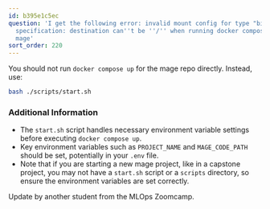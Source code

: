 ```yaml
---
id: b395e1c5ec
question: 'I get the following error: invalid mount config for type "bind": invalid
  specification: destination can''t be ''/'' when running docker compose up when running
  mage'
sort_order: 220
---
```


You should not run `docker compose up` for the mage repo directly. Instead, use:

```bash
bash ./scripts/start.sh
```

### Additional Information

- The `start.sh` script handles necessary environment variable settings before executing `docker compose up`.
- Key environment variables such as `PROJECT_NAME` and `MAGE_CODE_PATH` should be set, potentially in your `.env` file.
- Note that if you are starting a new mage project, like in a capstone project, you may not have a `start.sh` script or a `scripts` directory, so ensure the environment variables are set correctly.

Update by another student from the MLOps Zoomcamp.